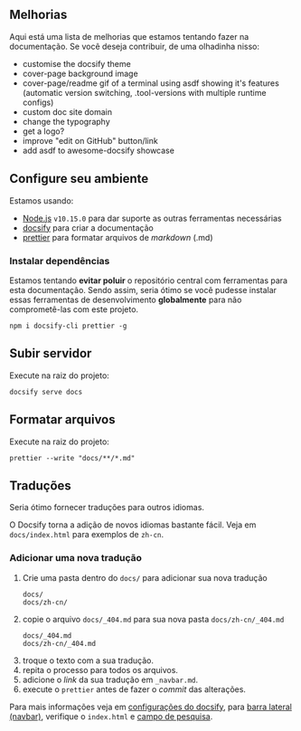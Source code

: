 ## Melhorias

Aqui está uma lista de melhorias que estamos tentando fazer na documentação. Se você deseja contribuir, de uma olhadinha nisso:

- customise the docsify theme
- cover-page background image
- cover-page/readme gif of a terminal using asdf showing it's features (automatic version switching, .tool-versions with multiple runtime configs)
- custom doc site domain
- change the typography
- get a logo?
- improve "edit on GitHub" button/link
- add asdf to awesome-docsify showcase

## Configure seu ambiente

Estamos usando:

- [Node.js](https://github.com/asdf-vm/asdf-nodejs) `v10.15.0` para dar suporte as outras ferramentas necessárias
- [docsify](https://docsify.js.org/#/) para criar a documentação
- [prettier](https://prettier.io/) para formatar arquivos de _markdown_ (.md)

### Instalar dependências

Estamos tentando **evitar poluir** o repositório central com ferramentas para esta documentação. Sendo assim, seria ótimo se você pudesse instalar essas ferramentas de desenvolvimento **globalmente** para não comprometê-las com este projeto.

```shell
npm i docsify-cli prettier -g
```

## Subir servidor

Execute na raiz do projeto:

```shell
docsify serve docs
```

## Formatar arquivos

Execute na raiz do projeto:

```shell
prettier --write "docs/**/*.md"
```

## Traduções

Seria ótimo fornecer traduções para outros idiomas.

O Docsify torna a adição de novos idiomas bastante fácil. Veja em `docs/index.html` para exemplos de `zh-cn`.

### Adicionar uma nova tradução

1. Crie uma pasta dentro do `docs/` para adicionar sua nova tradução
   ```
   docs/
   docs/zh-cn/
   ```
2. copie o arquivo `docs/_404.md` para sua nova pasta `docs/zh-cn/_404.md`
   ```
   docs/_404.md
   docs/zh-cn/_404.md
   ```
3. troque o texto com a sua tradução.
4. repita o processo para todos os arquivos.
5. adicione o _link_ da sua tradução em `_navbar.md`.
6. execute o `prettier` antes de fazer o _commit_ das alterações.

Para mais informações veja em [configurações do docsify](https://docsify.js.org/#/configuration), para [barra lateral (navbar)](https://docsify.js.org/#/custom-navbar), verifique o `index.html` e [campo de pesquisa](https://github.com/docsifyjs/docsify/blob/6ac7bace213145cb655e9a5e9e209384db08e5f9/docs/index.html#L48).
